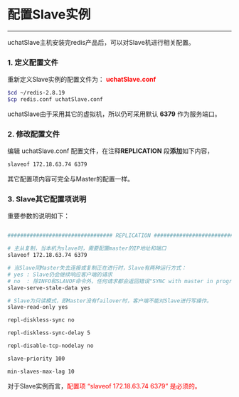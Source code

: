 # 配置Slave实例
---

uchatSlave主机安装完redis产品后，可以对Slave机进行相关配置。

### 1. 定义配置文件

重新定义Slave实例的配置文件为： <font color=red>**uchatSlave.conf**</font>

```sh
$cd ~/redis-2.8.19
$cp redis.conf uchatSlave.conf
```

uchatSlave由于采用其它的虚拟机，所以仍可采用默认 **6379** 作为服务端口。

### 2. 修改配置文件

编辑 uchatSlave.conf 配置文件，在注释**REPLICATION** 段**添加**如下内容，

```sh
slaveof 172.18.63.74 6379
```
其它配置项内容可完全与Master的配置一样。

### 3. Slave其它配置项说明

重要参数的说明如下：

```sh

################################# REPLICATION #################################

# 主从复制，当本机为slave时，需要配置master的IP地址和端口
slaveof 172.18.63.74 6379

# 当Slave同Master失去连接或复制正在进行时，Slave有两种运行方式：
# yes : Slave仍会继续响应客户端的请求
# no  : 除INFO和SLAVOF命令外，任何请求都会返回错误"SYNC with master in progress"
slave-serve-stale-data yes

# Slave为只读模式，即Master没有failover时，客户端不能对Slave进行写操作。
slave-read-only yes

repl-diskless-sync no

repl-diskless-sync-delay 5

repl-disable-tcp-nodelay no

slave-priority 100

min-slaves-max-lag 10
```

对于Slave实例而言，<font color=red>配置项 “slaveof 172.18.63.74 6379” 是必须的。</font>

